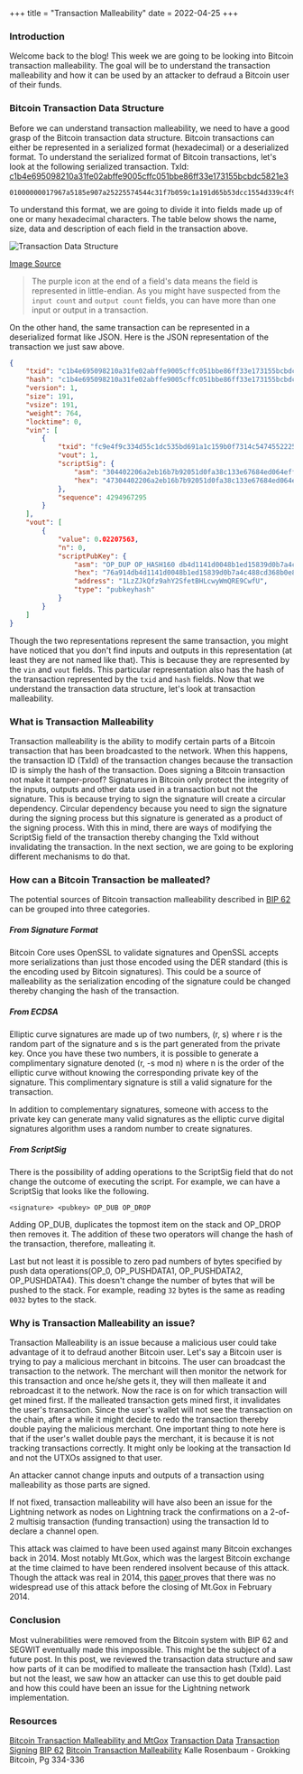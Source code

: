+++
title = "Transaction Malleability"
date = 2022-04-25
+++

### Introduction

Welcome back to the blog! This week we are going to be looking into Bitcoin transaction malleability. The goal will be to understand the transaction malleability and how it can be used 
by an attacker to defraud a Bitcoin user of their funds. 

###  Bitcoin Transaction Data Structure

Before we can understand transaction malleability, we need to have a good grasp of the Bitcoin
transaction data structure. Bitcoin transactions can either be represented in a serialized format (hexadecimal) or a deserialized format. To understand the serialized format of Bitcoin transactions, let's look at the following serialized transaction. TxId: [c1b4e695098210a31fe02abffe9005cffc051bbe86ff33e173155bcbdc5821e3](https://learnmeabitcoin.com/explorer/transaction/c1b4e695098210a31fe02abffe9005cffc051bbe86ff33e173155bcbdc5821e3)

```hex
01000000017967a5185e907a25225574544c31f7b059c1a191d65b53dcc1554d339c4f9efc010000006a47304402206a2eb16b7b92051d0fa38c133e67684ed064effada1d7f925c842da401d4f22702201f196b10e6e4b4a9fff948e5c5d71ec5da53e90529c8dbd122bff2b1d21dc8a90121039b7bcd0824b9a9164f7ba098408e63e5b7e3cf90835cceb19868f54f8961a825ffffffff014baf2100000000001976a914db4d1141d0048b1ed15839d0b7a4c488cd368b0e88ac00000000
```

To understand this format, we are going to divide it into fields made up of one or many hexadecimal characters. The table below shows the name, size, data and description of each field in the transaction above.

![Transaction Data Structure](./transaction-datastructure.png)

[Image Source](https://learnmeabitcoin.com/technical/transaction-data)

> The purple icon at the end of a field's data means the field is represented in little-endian. 
> As you might have suspected from the `input count` and `output count` fields, you can have 
> more than one input or output in a transaction.

On the other hand, the same transaction can be represented in a deserialized format like JSON. Here is the JSON representation of the transaction we just saw above.


```json
{
    "txid": "c1b4e695098210a31fe02abffe9005cffc051bbe86ff33e173155bcbdc5821e3",
    "hash": "c1b4e695098210a31fe02abffe9005cffc051bbe86ff33e173155bcbdc5821e3",
    "version": 1,
    "size": 191,
    "vsize": 191,
    "weight": 764,
    "locktime": 0,
    "vin": [
        {
            "txid": "fc9e4f9c334d55c1dc535bd691a1c159b0f7314c54745522257a905e18a56779",
            "vout": 1,
            "scriptSig": {
                "asm": "304402206a2eb16b7b92051d0fa38c133e67684ed064effada1d7f925c842da401d4f22702201f196b10e6e4b4a9fff948e5c5d71ec5da53e90529c8dbd122bff2b1d21dc8a9[ALL] 039b7bcd0824b9a9164f7ba098408e63e5b7e3cf90835cceb19868f54f8961a825",
                "hex": "47304402206a2eb16b7b92051d0fa38c133e67684ed064effada1d7f925c842da401d4f22702201f196b10e6e4b4a9fff948e5c5d71ec5da53e90529c8dbd122bff2b1d21dc8a90121039b7bcd0824b9a9164f7ba098408e63e5b7e3cf90835cceb19868f54f8961a825"
            },
            "sequence": 4294967295
        }
    ],
    "vout": [
        {
            "value": 0.02207563,
            "n": 0,
            "scriptPubKey": {
                "asm": "OP_DUP OP_HASH160 db4d1141d0048b1ed15839d0b7a4c488cd368b0e OP_EQUALVERIFY OP_CHECKSIG",
                "hex": "76a914db4d1141d0048b1ed15839d0b7a4c488cd368b0e88ac",
                "address": "1LzZJkQfz9ahY2SfetBHLcwyWmQRE9CwfU",
                "type": "pubkeyhash"
            }
        }
    ]
}
```

Though the two representations represent the same transaction, you might have noticed that you don't find inputs and outputs in this representation (at least they are not named like that). This is because they are represented by the `vin` and `vout` fields. This particular representation also has the hash of the transaction represented by the `txid` and `hash` fields. Now that we understand the transaction data structure, let's look at transaction malleability.

### What is Transaction Malleability

Transaction malleability is the ability to modify certain parts of a Bitcoin transaction that has been broadcasted to the network. When this happens, the transaction ID (TxId) of the transaction changes because the transaction ID is simply the hash of the transaction. Does signing a Bitcoin transaction not make it tamper-proof? Signatures in Bitcoin only protect the integrity of the inputs, outputs and other data used in a transaction but not the signature. This is because trying to sign the signature will create a circular dependency. Circular dependency because you need to sign the signature during the signing process but this signature is generated as a product of the signing process.  With this in mind, there are ways of modifying the ScriptSig field of the transaction thereby changing the TxId without invalidating the transaction. In the next section, we are going to be exploring different mechanisms to do that. 

### How can a Bitcoin Transaction be malleated?

The potential sources of Bitcoin transaction malleability described in [BIP 62 ](https://github.com/bitcoin/bips/blob/master/bip-0062.mediawiki) can be grouped into three categories. 

##### From Signature Format

Bitcoin Core uses OpenSSL to validate signatures and OpenSSL accepts more serializations than just those encoded using the DER standard (this is the encoding used by Bitcoin signatures). This could be a source of malleability as the serialization encoding of the signature could be changed thereby changing the hash of the transaction.

##### From ECDSA

Elliptic curve signatures are made up of two numbers, (r, s) where r is the random part of the signature and s is the part generated from the private key. Once you have these two numbers, it is possible to generate a complimentary signature denoted (r, -s mod n) where n is the order of the elliptic curve without knowing the corresponding private key of the signature. This complimentary signature is still a valid signature for the transaction. 

In addition to complementary signatures, someone with access to the private key can generate many valid signatures as the elliptic curve digital signatures algorithm uses a random number to create signatures.

##### From ScriptSig

There is the possibility of adding operations to the ScriptSig field that do not change the outcome of executing the script. For example, we can have a ScriptSig that looks like the following.

```
<signature> <pubkey> OP_DUB OP_DROP
```

Adding OP_DUB, duplicates the topmost item on the stack and OP_DROP then removes it. The addition of these two operators will change the hash of the transaction, therefore, malleating it.

Last but not least it is possible to zero pad numbers of bytes specified by push data operations(OP_0, OP_PUSHDATA1, OP_PUSHDATA2, OP_PUSHDATA4). This doesn't change the number of bytes that will be pushed to the stack. For example, reading `32` bytes is the same as reading `0032` bytes to the stack.

### Why is Transaction Malleability an issue?

Transaction Malleability is an issue because a malicious user could take advantage of it to defraud another Bitcoin user. Let's say a Bitcoin user is trying to pay a malicious merchant in bitcoins. The user can broadcast the transaction to the network. The merchant will then monitor the network for this transaction and once he/she gets it, they will then malleate it and rebroadcast it to the network. Now the race is on for which transaction will get mined first. If the malleated transaction gets mined first, it invalidates the user's transaction. Since the user's wallet will not see the transaction on the chain, after a while it might decide to redo the transaction thereby double paying the malicious merchant. One important thing to note here is that if the user's wallet double pays the merchant, it is because it is not tracking transactions correctly. It might only be looking at the transaction Id and not the UTXOs assigned to that user.

An attacker cannot change inputs and outputs of a transaction using malleability as those parts are signed. 

If not fixed, transaction malleability will have also been an issue for the Lightning network as nodes on Lightning track the confirmations on a 2-of-2 multisig transaction (funding transaction) using the transaction Id to declare a channel open.

This attack was claimed to have been used against many Bitcoin exchanges back in 2014. Most notably Mt.Gox, which was the largest Bitcoin exchange at the time claimed to have been rendered insolvent because of this attack. Though the attack was real in 2014, this [paper ](https://arxiv.org/abs/1403.6676) proves that there was no widespread use of this attack before the closing of Mt.Gox in February 2014. 

### Conclusion

Most vulnerabilities were removed from the Bitcoin system with BIP 62 and SEGWIT eventually made this impossible. This might be the subject of a future post. In this post, we reviewed the transaction data structure and saw how parts of it can be modified to malleate the transaction hash (TxId). Last but not the least, we saw how an attacker can use this to get double paid and how this could have been an issue for the Lightning network implementation. 

### Resources

[Bitcoin Transaction Malleability and MtGox](https://arxiv.org/abs/1403.6676)
[Transaction Data](https://learnmeabitcoin.com/technical/transaction-data)
[Transaction Signing](https://learnmeabitcoin.com/technical/ecdsa#signing-a-transaction)
[BIP 62](https://github.com/bitcoin/bips/blob/master/bip-0062.mediawiki)
[Bitcoin Transaction Malleability](https://eklitzke.org/bitcoin-transaction-malleability)
Kalle Rosenbaum - Grokking Bitcoin, Pg 334-336
